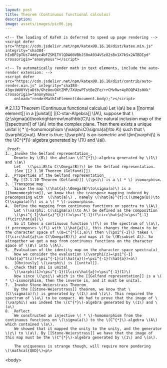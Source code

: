 ```yaml
---
layout: post
title: Theorem (Continuous functional calculus)
description: 
image: assets/images/pic06.jpg
---
```


<html>
	<head>
		<link rel="stylesheet" href="https://cdn.jsdelivr.net/npm/katex@0.16.10/dist/katex.min.css" integrity="sha384-wcIxkf4k558AjM3Yz3BBFQUbk/zgIYC2R0QpeeYb+TwlBVMrlgLqwRjRtGZiK7ww" crossorigin="anonymous">

    <!-- The loading of KaTeX is deferred to speed up page rendering -->
    <script defer src="https://cdn.jsdelivr.net/npm/katex@0.16.10/dist/katex.min.js" integrity="sha384-hIoBPJpTUs74ddyc4bFZSM1TVlQDA60VBbJS0oA934VSz82sBx1X7kSx2ATBDIyd" crossorigin="anonymous"></script>

    <!-- To automatically render math in text elements, include the auto-render extension: -->
    <script defer src="https://cdn.jsdelivr.net/npm/katex@0.16.10/dist/contrib/auto-render.min.js" integrity="sha384-43gviWU0YVjaDtb/GhzOouOXtZMP/7XUzwPTstBeZFe/+rCMvRwr4yROQP43s0Xk" crossorigin="anonymous"
        onload="renderMathInElement(document.body);"></script>
	
	
</head>
<body>
<p>
	# 2.1.13 Theorem (Continuous functional calculus)
	Let \(a\) be a [[normal element]] in a [[unital]] [[C-star-Algebra]] \(A\), suppose that \(z:\sigma(a)\hookrightarrow\mathbb{C}\) is the natural inclusion map of the [[spectrum]] of \(a\) into the complex plane. Then there exists a unique unital \( * \)-homomorphism \(\varphi:C(\sigma(a))\to A\) such that \(\varphi(z)=a\).
	More is true; \(\varphi\) is an isometric and \(im(\varphi)\) is the \(C^{*}\)-algebra generated by \(1\) and \(a\).

	_Proof:_
	1. _Invoke the Gelfand representation_.
		Denote by \(B\) the abelian \(C^{*}\)-algebra generated by \(1\) and \(a\)
		Let   \(\psi:B\to C(\Omega(B))\) be the Gelfand representation.
		(See [[2.1.10 Theorem (Gelfand)]])
	2. _Properties of the Gelfand representation_ 
		By [[2.1.10 Theorem (Gelfand)]] \(\psi\) is a \( * \)-isomorphism.
	3. _Transpose map_ 
		Since the map \(\hat{a}:\Omega(B)\to\sigma(a)\) is a [[homeomorphism]], we know that the transpose mapping induced by precomposing with  \(\hat{a}\) , namely \(\hat{a}^{t}:C(\Omega(B))\to C(\sigma(a))\) is a \( * \)-isomorphism.
	4. _Define the mapping from continuous functions on spectra to \(A\)_ 
		Let \(\varphi: C(\sigma(a))\to A\) be defined as the composition 
		\(\psi^{-1}\hat{a}^{t}(f)=\psi^{-1}(f\circ\hat{a})=\psi^{-1}(f\circ\hat{a})\)
		So it takes a continuous function \(f\) on the spectrum of \(a\), it precomposes \(f\) with \(\hat{a}\), this changes the domain to be the character space of \(B=C^{*}(1,a)\) then \(\psi^{-1}\) takes \(f\circ\hat{a}\in C(\Omega(B))\) and maps it to \(B\subset A\). So altogether we get a map from continuous functions on the character space of \(B\) into \(A\).
	5. _Evaluation of the identity map on the character space spectra(a)_ 
		Now we consider the evaluation \(\varphi(z)=\psi^{-1}(\hat{a}^t(z))=\psi^{-1}(z(\hat{a}))=\psi^{-1}(\hat{a})=a\)
		[Obviously] \(\varphi\) is [[unital]].
	6. _Check that phi is unital_
		\(\varphi(1)=\psi^{-1}(1\circ\hat{a})=\psi^{-1}(1)\) 
		Now since \(\psi\) which is the [[Gelfand representation]] is a \( * \)-isomorphism, then the inverse is, and it must be unital.
	7. _Invoke Stone-Weierstrass Theorem_
		By the [[Stone-Weierstrass]] theorem, we know that \(C(\sigma(a))\) is generated by \(1\) and \(z\). This required the spectrum of \(a\) to be compact. We had to prove that the image of \(\varphi\) was indeed the \(C^{*}\)-algebra generated by \(1\) and \(a\)
	8. _Reflect_
		We constructed an injective \( * \)-homomorphism from the continuous functions on \(\sigma(a)\) to the \(C^{*}\)-algebra \(A\) which contained \(a\).
		We showed that it mapped the unity to the unity, and the generator \(z\) to \(a\). By [[Stone-Weierstrass]] we have that the image of this map must be the \(C^{*}\)-algebra generated by \(1\) and \(a\). 

		The uniqueness is strange though, will require more pondering
	\(\mathcal{QED}\)<p\>
<body\>
<html>